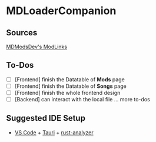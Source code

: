 # MDLoaderCompanion

## Sources

[MDModsDev's ModLinks](https://github.com/MDModsDev/ModLinks)

## To-Dos

- [ ] [Frontend] finish the Datatable of **Mods** page
- [ ] [Frontend] finish the Datatable of **Songs** page
- [ ] [Frontend] finish the whole frontend design
- [ ] [Backend] can interact with the local file
      ... more to-dos

## Suggested IDE Setup

- [VS Code](https://code.visualstudio.com/) + [Tauri](https://marketplace.visualstudio.com/items?itemName=tauri-apps.tauri-vscode) + [rust-analyzer](https://marketplace.visualstudio.com/items?itemName=rust-lang.rust-analyzer)
